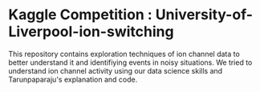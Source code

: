 # Kaggle Competition : University-of-Liverpool-ion-switching 
This repository contains exploration techniques of ion channel data to better understand it and identifiying events in noisy situations.
We tried to understand ion channel activity using our data science skills and Tarunpaparaju's explanation and code. 
